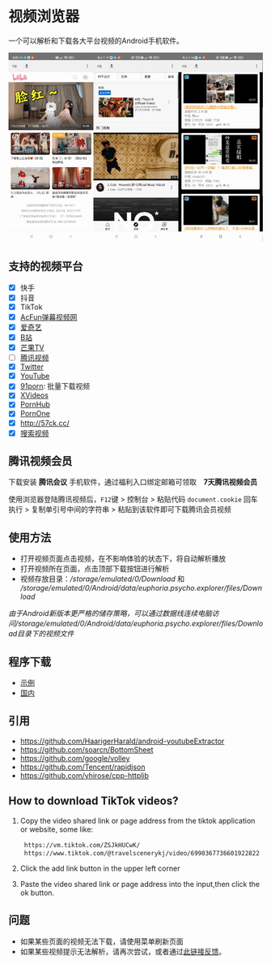 # 视频浏览器

一个可以解析和下载各大平台视频的Android手机软件。

<img src="images/3.gif" width="33.3%"><img src="images/1.gif" width="33.3%"><img src="images/2.gif" width="33.3%">

## 支持的视频平台

* [x] 快手
* [x] 抖音
* [x] TikTok
* [x] [AcFun弹幕视频网](https://www.acfun.cn/)
* [x] [爱奇艺](https://m.iqiyi.com/)
* [x] [B站](https://www.bilibili.com/)
* [x] [芒果TV](https://mgtv.com/)
* [ ] [腾讯视频](https://v.qq.com/)
* [x] [Twitter](https://m.twitter.com)
* [x] [YouTube](https://m.youtube.com)
* [x] [91porn](https://91porn.com/index.php): 批量下载视频
* [x] [XVideos](https://xvideos.com)
* [x] [PornHub](https://www.pornhub.com)
* [x] [PornOne](https://pornone.com/)
* [x] http://57ck.cc/
* [x] [搜索视频](http://47.106.105.122)

## 腾讯视频会员

下载安装 **腾讯会议** 手机软件，通过福利入口绑定邮箱可领取　**7天腾讯视频会员**

使用浏览器登陆腾讯视频后，`F12`键 > 控制台 > 粘贴代码 `document.cookie` 回车执行 > 复制单引号中间的字符串 > 粘贴到该软件即可下载腾讯会员视频

## 使用方法

* 打开视频页面点击视频，在不影响体验的状态下，将自动解析播放
* 打开视频所在页面，点击顶部下载按钮进行解析
* 视频存放目录：*/storage/emulated/0/Download* 和 */storage/emulated/0/Android/data/euphoria.psycho.explorer/files/Download*

*由于Android新版本更严格的储存策略，可以通过数据线连续电脑访问/storage/emulated/0/Android/data/euphoria.psycho.explorer/files/Download目录下的视频文件*

## 程序下载

* [示例](https://github.com/grandiloquent/VideoBrowser/releases)
* [国内](https://lucidu.cn/article/jqdkgl)

## 引用

* https://github.com/HaarigerHarald/android-youtubeExtractor
* https://github.com/soarcn/BottomSheet
* https://github.com/google/volley
* https://github.com/Tencent/rapidjson
* https://github.com/yhirose/cpp-httplib

## How to download TikTok videos?

1. Copy the video shared link or page address from the tiktok application or website, some like:

        https://vm.tiktok.com/ZSJkHUCwK/
        https://www.tiktok.com/@travelscenerykj/video/6990367736601922822

2. Click the add link button in the upper left corner

3. Paste the video shared link or page address into the input,then click the ok button.

## 问题

* 如果某些页面的视频无法下载，请使用菜单刷新页面
* 如果某些视频提示无法解析，请再次尝试，或者通过[此链接反馈](http://lucidu.cn/feedback)。